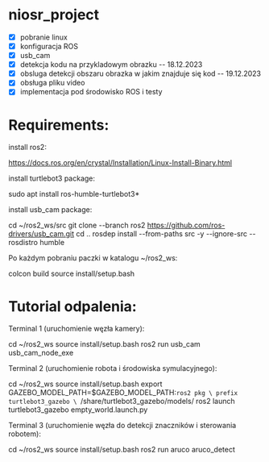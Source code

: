 # niosr_project
- [x] pobranie linux
- [x] konfiguracja ROS
- [x] usb_cam
- [x] detekcja kodu na przykladowym obrazku -- 18.12.2023
- [x] obsluga detekcji obszaru obrazka w jakim znajduje się kod -- 19.12.2023
- [x] obsługa pliku video
- [x] implementacja pod środowisko ROS i testy

# Requirements:

install ros2:

https://docs.ros.org/en/crystal/Installation/Linux-Install-Binary.html

install turtlebot3 package:

sudo apt install ros-humble-turtlebot3*

install usb_cam package:

cd ~/ros2_ws/src
git clone --branch ros2 https://github.com/ros-drivers/usb_cam.git
cd ..
rosdep install --from-paths src -y --ignore-src --rosdistro humble

Po każdym pobraniu paczki w katalogu ~/ros2_ws:

colcon build
source install/setup.bash

# Tutorial odpalenia:
Terminal 1 (uruchomienie węzła kamery):

cd ~/ros2_ws 
source install/setup.bash
ros2 run usb_cam usb_cam_node_exe

Terminal 2 (uruchomienie robota i środowiska symulacyjnego):

cd ~/ros2_ws 
source install/setup.bash
export GAZEBO_MODEL_PATH=$GAZEBO_MODEL_PATH:`ros2 pkg \
prefix turtlebot3_gazebo \
`/share/turtlebot3_gazebo/models/
ros2 launch turtlebot3_gazebo empty_world.launch.py

Terminal 3 (uruchomienie węzła do detekcji znaczników i sterowania robotem):

cd ~/ros2_ws 
source install/setup.bash
ros2 run aruco aruco_detect

